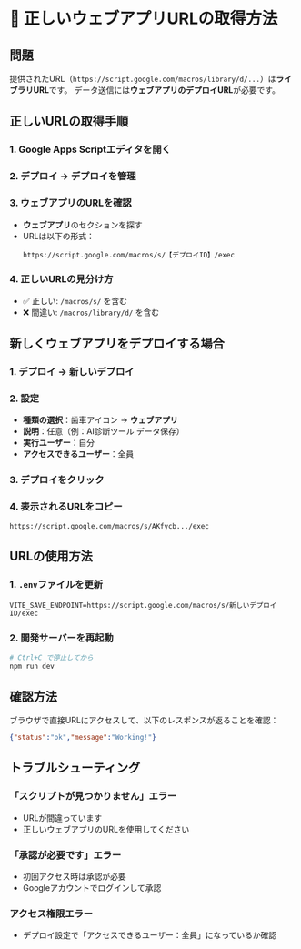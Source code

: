 # 🚨 正しいウェブアプリURLの取得方法

## 問題
提供されたURL（`https://script.google.com/macros/library/d/...`）は**ライブラリURL**です。
データ送信には**ウェブアプリのデプロイURL**が必要です。

## 正しいURLの取得手順

### 1. Google Apps Scriptエディタを開く

### 2. デプロイ → デプロイを管理

### 3. ウェブアプリのURLを確認
- **ウェブアプリ**のセクションを探す
- URLは以下の形式：
  ```
  https://script.google.com/macros/s/【デプロイID】/exec
  ```

### 4. 正しいURLの見分け方
- ✅ 正しい: `/macros/s/` を含む
- ❌ 間違い: `/macros/library/d/` を含む

## 新しくウェブアプリをデプロイする場合

### 1. デプロイ → 新しいデプロイ

### 2. 設定
- **種類の選択**：歯車アイコン → **ウェブアプリ**
- **説明**：任意（例：AI診断ツール データ保存）
- **実行ユーザー**：自分
- **アクセスできるユーザー**：全員

### 3. デプロイをクリック

### 4. 表示されるURLをコピー
```
https://script.google.com/macros/s/AKfycb.../exec
```

## URLの使用方法

### 1. `.env`ファイルを更新
```
VITE_SAVE_ENDPOINT=https://script.google.com/macros/s/新しいデプロイID/exec
```

### 2. 開発サーバーを再起動
```bash
# Ctrl+C で停止してから
npm run dev
```

## 確認方法

ブラウザで直接URLにアクセスして、以下のレスポンスが返ることを確認：
```json
{"status":"ok","message":"Working!"}
```

## トラブルシューティング

### 「スクリプトが見つかりません」エラー
- URLが間違っています
- 正しいウェブアプリのURLを使用してください

### 「承認が必要です」エラー
- 初回アクセス時は承認が必要
- Googleアカウントでログインして承認

### アクセス権限エラー
- デプロイ設定で「アクセスできるユーザー：全員」になっているか確認